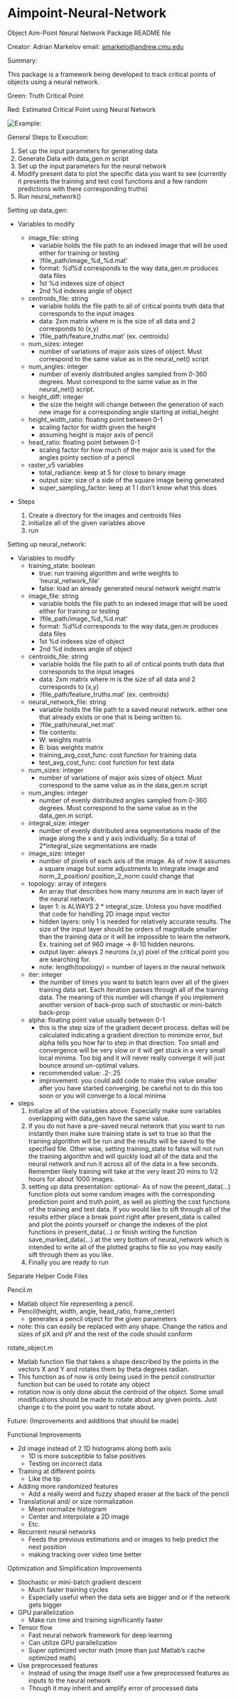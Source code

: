 # Aimpoint-Neural-Network


Object Aim-Point Neural Network Package README file

Creator: Adrian Markelov
email: amarkelo@andrew.cmu.edu


Summary:

This package is a framework being developed to track critical points of objects using a neural network. 

Green: Truth Critical Point

Red: Estimated Critical Point using Neural Network

![Example: ](https://github.com/Adrian-Markelov/Aimpoint-Neural-Network/blob/master/public_aimpoint/aimpoint_ex_img.png)

General Steps to Execution:
1. Set up the input parameters for generating data
2. Generate Data with data_gen.m script
3. Set up the input parameters for the neural network
4. Modify present data to plot the specific data you want to see
   (currently it presents the training and test cost functions and
    a few random predictions with there corresponding truths)
5. Run neural_network()


Setting up data_gen:
- Variables to modify
	- image_file: string
        * variable holds the file path to an indexed image that will be used either
          for training or testing
        * ‘/file_path/image_%d_%d.mat’
        * format: _%d_%d corresponds to the way data_gen.m produces data files
        * 1st %d indexes size of object
        * 2nd %d indexes angle of object
	- centroids_file: string
        * variable holds the file path to all of critical points truth data
			    that corresponds to the input images
        * data: 2xm matrix where m is the size of all data and 2 corresponds to (x,y)
        * ‘/file_path/feature_truths.mat’ (ex. centroids)
	- num_sizes: integer
        - number of variations of major axis sizes of object. Must correspond to
			    the same value as in the neural_net() script
	- num_angles: integer
        - number of evenly distributed angles sampled from 0-360 degrees. Must 
			    correspond to the same value as in the neural_net() script.
	- height_diff: integer
        - the size the height will change between the generation of each new image
			    for a corresponding angle starting at initial_height
	- height_width_ratio: floating point between 0-1
        - scaling factor for width given the height
        - assuming height is major axis of pencil
	- head_ratio: floating point between 0-1
        - scaling factor for how much of the major axis is used for the angles pointy
			    section of a pencil
	- raster_v5 variables
		- total_radiance: keep at 5 for close to binary image
		- output size: size of a side of the square image being generated
		- super_sampling_factor: keep at 1 I don’t know what this does


- Steps
	1. Create a directory for the images and centroids files
	2. initialize all of the given variables above
	3. run





Setting up neural_network:
- Variables to modify
	- training_state: boolean
        - true: run training algorithm and write weights to ’neural_network_file’
        - false: load an already generated neural network weight matrix
	- image_file: string
        - variable holds the file path to an indexed image that will be used either
			    for training or testing
        - ‘/file_path/image_%d_%d.mat’
        - format: _%d_%d corresponds to the way data_gen.m produces data files
        - 1st %d indexes size of object
        - 2nd %d indexes angle of object
	- centroids_file: string
        - variable holds the file path to all of critical points truth data
			    that corresponds to the input images
        - data: 2xm matrix where m is the size of all data and 2 corresponds to (x,y)
        - ‘/file_path/feature_truths.mat’ (ex. centroids)
	- neural_network_file: string
        - variable holds the file path to a saved neural network. either one that
			    already exists or one that is being written to.
        - ‘/file_path/neural_net.mat’
        - file contents: 
        - W: weights matrix
        - B: bias weights matrix
        - training_avg_cost_func: cost function for training data
        - test_avg_cost_func: cost function for test data
	- num_sizes: integer
        - number of variations of major axis sizes of object. Must correspond to
			    the same value as in the data_gen.m script
	- num_angles: integer
        - number of evenly distributed angles sampled from 0-360 degrees. Must 
			    correspond to the same value as in the data_gen.m script.
	- integral_size: integer
        - number of evenly distributed area segmentations made of the image along the 
			    x and y axis individually. So a total of 2*integral_size segmentations are made
	- image_size: integer
        - number of pixels of each axis of the image. As of now it assumes a square image
			    but some adjustments to integrate image and norm_2_position/ position_2_norm
			    could change that
	- topology: array of integers
        - An array that describes how many neurons are in each layer of the neural network.
        - layer 1: is ALWAYS 2 * integral_size. Unless you have modified that code for handling
			    2D image input vector
        - hidden layers: only 1 is needed for relatively accurate results. The size of the input
			    layer should be orders of magnitude smaller than the training data or it will be impossible
			    to learn the network. Ex. training set of 960 image -> 8-10 hidden neurons.
        - output layer: always 2 neurons (x,y) pixel of the critical point you are searching for.
        - note: length(topology) = number of layers in the neural network
	- iter: integer
        - the number of times you want to batch learn over all of the given training data set. Each
			    iteration passes through all of the training data. The meaning of this number will change 
			    if you implement another version of back-prop such of stochastic or mini-batch back-prop
	- alpha: floating point value usually between 0-1
        - this is the step size of the gradient decent process. deltas will be calculated indicating
			    a gradient direction to minimize error, but alpha tells you how far to step in that direction.
			    Too small and convergence will be very slow or it will get stuck in a very small local minima.
			    Too big and it will never really converge it will just bounce around un-optimal values.
        - recommended value: .2-.25
        - improvement: you could add code to make this value smaller after you have started converging.
			    be careful not to do this too soon or you will converge to a local minima
- steps
	1. Initialize all of the variables above. Especially make sure variables overlapping with data_gen have the same value.
	2. If you do not have a pre-saved neural network that you want to run instantly then make sure training state is set to true
	   so that the training algorithm will be run and the results will be saved to the specified file. Other wise, setting training_state
	   to false will not run the training algorithm and will quickly load all of the data and the neural network and run it across all of
	   the data in a few seconds. Remember likely training will take at the very least 20 mins to 1/2 hours for about 1000 images.
	3. setting up data presentation: optional- As of now the pesent_data(…) function plots out some random images with the corresponding 
	   prediction point and truth point, as well as plotting the cost functions of the training and test data. If you would like to sift 
	   through all of the results either place a break point right after present_data is called and plot the points yourself or change the
	   indexes of the plot functions in present_data(…) or finish writing the function save_marked_data(…) at the very bottom of neural_network
	   which is intended to write all of the plotted graphs to file so you may easily sift through them as you like. 
	4. Finally you are ready to run

Separate Helper Code Files

Pencil.m
- Matlab object file representing a pencil.
- Pencil(height, width, angle, head_ratio, frame_center)
	- generates a pencil object for the given parameters
- note: this can easily be replaced with any shape. Change the ratios and sizes
	of pX and pY and the rest of the code should conform

rotate_object.m
- Matlab function file that takes a shape described by the points in the vectors X and Y
  and rotates them by theta degrees radian.
- This function as of now is only being used in the pencil constructor function but can be
  used to rotate any object
- rotation now is only done about the centroid of the object. Some small modifications 
  should be made to rotate about any given points. Just change c to the point you want
  to rotate about.




Future: (Improvements and additions that should be made)

Functional Improvements
- 2d image instead of 2 1D histograms along both axis
	- 1D is more susceptible to false positives
	- Testing on incorrect data
- Training at different points
	- Like the tip
- Adding more randomized features
	- Add a really weird and fuzzy shaped eraser at the back of the pencil
- Translational and/ or size normalization
	- Mean normalize histogram
	- Center and interpolate a 2D image
	- Etc.
- Recurrent neural networks 
	- Feeds the previous estimations and or images to help predict the next position
	- making tracking over video time better

Optimization and Simplification Improvements
- Stochastic or mini-batch gradient descent
	- Much faster training cycles
	- Especially useful when the data sets are bigger and or if the network gets bigger
- GPU parallelization
	- Make run time and training significantly faster
- Tensor flow
	- Fast neural network framework for deep learning
	- Can utilize GPU parallelization
	- Super optimized vector math (more than just Matlab’s cache optimized math)
- Use preprocessed features
	- Instead of using the image itself use a few preprocessed features as inputs to the
	  neural network 
	- Though it may inherit and amplify error of processed data 
